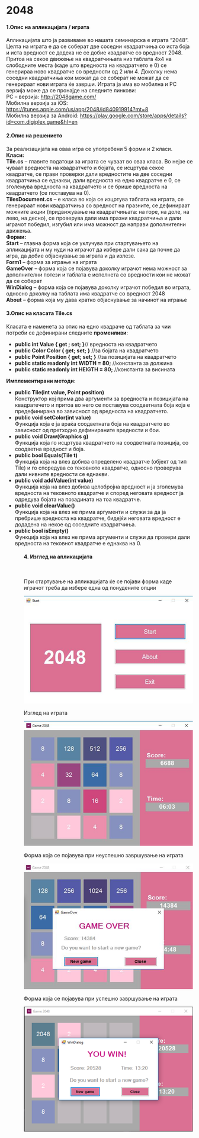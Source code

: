 
<html>
<body>
<h1>2048</h1>

<h4>1.Опис на апликацијата / играта</h4>

Апликацијата што ја развиваме во нашата семинарска е играта “2048“. Целта на играта е да се соберат две соседни квадратчиња со иста боја и иста вредност се додека не се добие квадратче со вредност 2048. Притоа на секое движење на квадратчињата низ таблата 4х4 на слободните места (каде што вредноста на квадратчето е 0) се генерираа ново квадратче со вредности од 2 или 4. Доколку нема соседни квадратчиња кои можат да се соберат не можат да се генерираат нови играта ќе заврши.
Играта ја има во мобилна и PC верзија може да се пронајде на следните линкови:
<br>
PC – верзија: http://2048game.com/ 
<br>
Мобилна верзија за iOS: https://itunes.apple.com/us/app/2048/id840919914?mt=8 
<br>
Mобилна верзија за Android: https://play.google.com/store/apps/details?id=com.digiplex.game&hl=en 
</br>
<h4>2.Опис на решението</h4>

За реализацијата на оваа игра се употребени 5 форми  и 2 класи.
<br>
<b>Класи:</b>
<br>
<b>Tile.cs</b> – главнте податоци за играта се чуваат во оваа класа. Во нејзе се чуваат вредностa на квадратчето и бојата, се исцртува секое квадратче, се прави проверки дали вредностите на две соседни квадратчиња се еднакви, дали вредноста на едно квадратче е 0, се зголемува вредноста на квадратчето и се брише вредноста на квадратчето (се поставува на 0).
<br>
<b>TilesDocument.cs</b> – е класа во која се изцртува таблата на играта, се генерираат нови квадратчиња со вредност на празните, се дефинираат можните акции (придвижување на квадратчињата: на горе, на доле, на лево, на десно), се проверува дали има празни квадратчиња и дали играчот победил, изгубил или има можност да направи дополнителни движења.
<br>
<b>Форми:</b>
<br>
<b>Start</b> – главна форма која се уклучува при стартувањето на апликацијата и му нуди на играчот да избере дали сака да почне да игра, да добие објаснување за играта и да излезе.
<br>
<b>Form1</b> – форма за играње на играта
<br>
<b>GameОver</b> – форма која се појавува доколку играчот нема можност за дополнителни потези и таблата е исполнета со вредности кои не можат да се соберат
<br>
<b>WinDialog</b> – форма која се појавува доколку играчот победил во играта, односно доколку на таблата има квадратче со вредност 2048
<br>
<b>About</b> – форма која му дава кратко објаснување за начинот на играње
<br>
<h4>3.Опис на класата Tile.cs</h4>
Класата е наменета за опис на едно квадраче од таблата за чии потреби се дефинирани следните <b>променливи</b>: 
        <ul>
		<li><b>public int Value { get ; set; }</b>// вредноста на квадратчето</li>
        <li><b>public Color Color { get; set; }</b> //за бојата на квадратчето</li>
        <li><b>public Point Position { get; set; }</b>	//за позицијата на квадратчето</li>
        <li><b>public static readonly int WIDTH = 80;</b>	//константа за должина</li>
         <li><b>public static readonly int HEIGTH = 80;</b>	//константа за висината</li>
		</ul>
<b>Имплементирани методи</b>:
<ul>
<li><b>public Tile(int value, Point position)</b><br>
Конструктор кој прима два аргументи за вредноста и позицијата на квадратечето и притоа во него се поставува соодветната боја која е предефинирана во зависност од вредноста на квадратчето.</li>
<li><b>public void setColor(int value)</b><br>
Функција која е ја враќа соодветната боја на квадратчето во зависност од претходно дефинираните вредности и бои.</li>
<li><b>public void Draw(Graphics g)</b><br>
Функција која го исцртува квадратчето на соодветната позиција, со соодветна  вредност и боја.</li>
<li><b>public bool Equals(Tile t)</b><br>
Функција која на влез добива определено квадратче (објект од тип Tile) и го споредува со тековното квадратче, односно проверува дали нивните вредности се еднакви.</li>
<li><b>public void addValue(int value)</b><br>
Функција која на влез добива целобројна вредност и ја зголемува вредноста на тековното квадратче и според неговата вредност ја одредува бојата на позадината на тоа квадратче.</li>
<li><b>public void clearValue()</b><br>
Функција која на влез не прима аргументи и служи за да ја пребрише вредноста на квадратче, бидејќи неговата вредност е додадена на некое од соседните квадратчиња.</li>
<li><b>public bool isEmpty()</b><br>
Функција која на влез не прима аргументи и служи да провери дали вредноста на тековнот квадратче е еднаква на 0.</li>
<ul>
  <h4>4. Изглед на апликацијата</h4><br>
  <p>При стартување на апликацијата ќе се појави форма каде играчот треба да избере една од пoнуденитe опции<p>
  <img src="start.png"><br>
  <p>Изглед на играта</p>
  <img src="game.png"><br>
   <p>Форма која се појавува при неуспешно завршување на играта</p>
  <img src="gameOver.png"><br>
   <p>Форма која се појавува при успешно завршување на играта</p>
  <img src="Win.png">
</body>
</html>